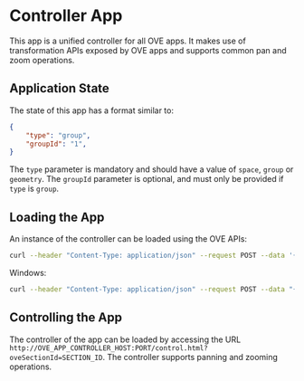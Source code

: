 # Controller App

This app is a unified controller for all OVE apps. It makes use of transformation APIs exposed by OVE apps and supports common pan and zoom operations.

## Application State

The state of this app has a format similar to:

```json
{
    "type": "group",
    "groupId": "1",
}
```

The `type` parameter is mandatory and should have a value of `space`, `group` or `geometry`. The `groupId` parameter is optional, and must only be provided if `type` is `group`.

## Loading the App

An instance of the controller can be loaded using the OVE APIs:

```sh
curl --header "Content-Type: application/json" --request POST --data '{"app": {"url": "http://OVE_APP_CONTROLLER_HOST:PORT","states": {"load": {"type": "space"}}}, "space": "OVE_SPACE", "h": 500, "w": 500, "y": 0, "x": 0}' http://OVE_CORE_HOST:PORT/section
```

Windows:

```sh
curl --header "Content-Type: application/json" --request POST --data "{\"app\": {\"url\": \"http://OVE_APP_CONTROLLER_HOST:PORT\", \"states\": {\"load\": {\"type\": \"space\"}}}, \"space\": \"OVE_SPACE\", \"h\": 500, \"w\": 500, \"y\": 0, \"x\": 0}" http://OVE_CORE_HOST:PORT/section
```

## Controlling the App

The controller of the app can be loaded by accessing the URL `http://OVE_APP_CONTROLLER_HOST:PORT/control.html?oveSectionId=SECTION_ID`. The controller supports panning and zooming operations.
